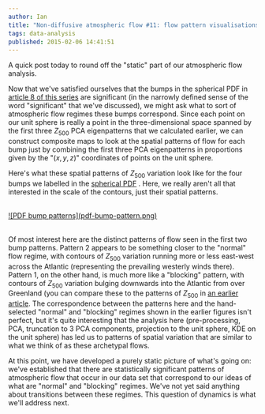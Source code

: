 ```yaml
---
author: Ian
title: "Non-diffusive atmospheric flow #11: flow pattern visualisations"
tags: data-analysis
published: 2015-02-06 14:41:51
---
```


A quick post today to round off the "static" part of our atmospheric
flow analysis.

Now that we've satisfied ourselves that the bumps in the spherical PDF
in [article 8 of this series][blog8] are significant (in the narrowly
defined sense of the word "significant" that we've discussed), we
might ask what to sort of atmospheric flow regimes these bumps
correspond.  Since each point on our unit sphere is really a point in
the three-dimensional space spanned by the first three $Z_{500}$ PCA
eigenpatterns that we calculated earlier, we can construct composite
maps to look at the spatial patterns of flow for each bump just by
combining the first three PCA eigenpatterns in proportions given by
the "$(x, y, z)$" coordinates of points on the unit sphere.

<!--MORE-->

Here's what these spatial patterns of $Z_{500}$ variation look like
for the four bumps we labelled in the [spherical PDF][blog8] .  Here,
we really aren't all that interested in the scale of the contours,
just their spatial patterns.

<br>
<div class="img-center">
<a href="pdf-bump-pattern.png">![PDF bump patterns](pdf-bump-pattern.png)</a>
</div>
<br>

Of most interest here are the distinct patterns of flow seen in the
first two bump patterns.  Pattern 2 appears to be something closer to
the "normal" flow regime, with contours of $Z_{500}$ variation running
more or less east-west across the Atlantic (representing the
prevailing westerly winds there).  Pattern 1, on the other hand, is
much more like a "blocking" pattern, with contours of $Z_{500}$
variation bulging downwards into the Atlantic from over Greenland (you
can compare these to the patterns of $Z_{500}$ in
[an earlier article][blog4].  The correspondence between the patterns
here and the hand-selected "normal" and "blocking" regimes shown in
the earlier figures isn't perfect, but it's quite interesting that the
analysis here (pre-processing, PCA, truncation to 3 PCA components,
projection to the unit sphere, KDE on the unit sphere) has led us to
patterns of spatial variation that are similar to what we think of as
these archetypal flows.

At this point, we have developed a purely static picture of what's
going on: we've established that there are statistically significant
patterns of atmospheric flow that occur in our data set that
correspond to our ideas of what are "normal" and "blocking"
regimes.  We've not yet said anything about transitions between these
regimes.  This question of dynamics is what we'll address next.


[gist]: https://gist.github.com/ian-ross/e748bc06fa115796bbf7
[blog8]: /blog/posts/2015/01/27/data-analysis-ao1-8/index.html
[blog4]: /blog/posts/2014/09/01/data-analysis-ao1-4/index.html
